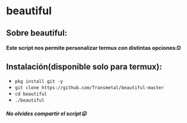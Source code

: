 # beautiful

## Sobre beautiful:

#### Este script nos permite personalizar termux con distintas opciones:D

## Instalación(disponible solo para termux):

* `pkg install git -y`
* `git clone https://github.com/Transmetal/beautiful-master`
* `cd beautiful`
* `./beautiful`

##### No olvides compartir el script😛

